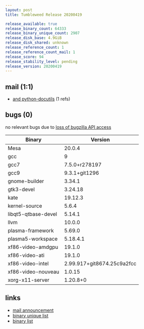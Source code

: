 ```yaml
---
layout: post
title: Tumbleweed Release 20200419

release_available: true
release_binary_count: 64333
release_binary_unique_count: 2907
release_disk_base: 4.9GiB
release_disk_shared: unknown
release_reference_count: 1
release_reference_count_mail: 1
release_score: 94
release_stability_level: pending
release_version: 20200419
---
```


## mail (1:1)

- [and python-docutils](https://lists.opensuse.org/opensuse-factory/2020-04/msg00365.html) (1 refs)

## bugs (0)

<!--more-->

no relevant bugs due to [loss of bugzilla API access](https://bugzilla.opensuse.org/show_bug.cgi?id=1157722)

Binary | Version
--- | ---
Mesa | 20.0.4
gcc | 9
gcc7 | 7.5.0+r278197
gcc9 | 9.3.1+git1296
gnome-builder | 3.34.1
gtk3-devel | 3.24.18
kate | 19.12.3
kernel-source | 5.6.4
libqt5-qtbase-devel | 5.14.1
llvm | 10.0.0
plasma-framework | 5.69.0
plasma5-workspace | 5.18.4.1
xf86-video-amdgpu | 19.1.0
xf86-video-ati | 19.1.0
xf86-video-intel | 2.99.917+git8674.25c9a2fcc
xf86-video-nouveau | 1.0.15
xorg-x11-server | 1.20.8+0

## links

- [mail announcement](https://lists.opensuse.org/opensuse-factory/2020-04/msg00356.html)
- [binary unique list](http://download.opensuse.org/history/20200419/rpm.unique.list)
- [binary list](http://download.opensuse.org/history/20200419/rpm.list)
